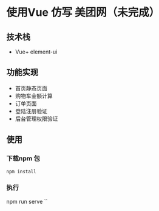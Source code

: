 # 使用Vue 仿写 美团网（未完成）

## 技术栈

- Vue+ element-ui


## 功能实现

- 首页静态页面
- 购物车金额计算
- 订单页面
- 登陆注册验证
- 后台管理权限验证



## 使用

### 下载npm 包
`` npm install ``
### 执行
npm run serve ``



